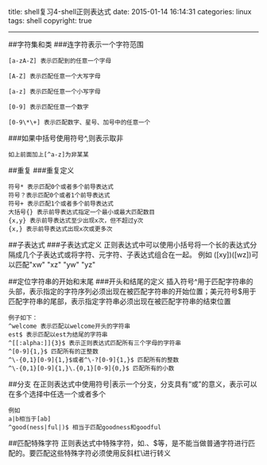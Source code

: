 title: shell复习4-shell正则表达式
date: 2015-01-14 16:14:31
categories: linux
tags: shell
copyright: true

---
##字符集和类
###连字符表示一个字符范围

````
[a-zA-Z] 表示匹配到的任意一个字母

[A-Z] 表示匹配任意一个大写字母

[a-z] 表示匹配任意一个小写字母

[0-9] 表示匹配任意一个数字

[0-9\*\+] 表示匹配数字、星号、加号中的任意一个
````
###如果中括号使用符号^,则表示取非

````
如上前面加上[^a-z]为非某某
````
##重复
###重复定义

````
符号* 表示匹配0个或者多个前导表达式
符号？表示匹配0个或者1个前导表达式
符号+ 表示匹配1个或者多个前导表达式
大括号{} 表示前导表达式指定一个最小或最大匹配数目
{x,y} 表示前导表达式至少出现x次，但不超过y次
{x,} 表示前导表达式出现x次或更多次
````

##子表达式
###子表达式定义
正则表达式中可以使用小括号将一个长的表达式分隔成几个子表达式或将字符、元字符、子表达式组合在一起。
例如 ([xy])([wz])可以匹配"xw" "xz" "yw" "yz"

##定位字符串的开始和末尾
###开头和结尾的定义
插入符号^用于匹配字符串的头部，表示指定的字符序列必须出现在被匹配字符串的开始位置；美元符号$用于匹配字符串的尾部，表示指定字符串必须出现在被匹配字符串的结束位置

````
例子如下：
^welcome 表示匹配以welcome开头的字符串
est$ 表示匹配以est为结尾的字符串
^[[:alpha:]]{3}$ 表示正则表达式匹配所有三个字母的字符串
^[0-9]{1,}$ 匹配所有的正整数
^\-{0,1}[0-9]{1,}$或者^\-?[0-9]{1,}$ 匹配所有的整数
^\-{0,1}[0-9]{1,}\.{0,1}[0-9]{0,}$ 匹配所有的小数
````

##分支
在正则表达式中使用符号|表示一个分支，分支具有“或”的意义，表示可以在多个选择中任选一个或者多个

````
例如
a|b相当于[ab]
^good(ness|ful|)$ 相当于匹配goodness和goodful
````

##匹配特殊字符
正则表达式中特殊字符，如.、$等，是不能当做普通字符进行匹配的。要匹配这些特殊字符必须使用反斜杠\进行转义